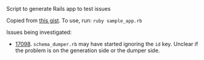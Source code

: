 Script to generate Rails app to test issues

Copied from [this gist](https://gist.github.com/bronzle/b911103cdbec55edd8b9). To use, run: `ruby sample_app.rb`

Issues being investigated:

 * [17098](https://github.com/rails/rails/issues/17098). `schema_dumper.rb` may have started ignoring the `id` key. Unclear if the problem is on the generation side or the dumper side.
